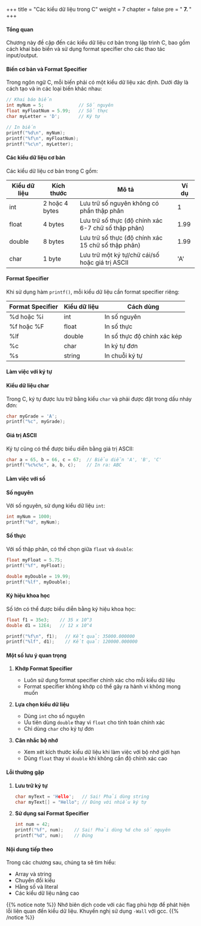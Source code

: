 +++
title = "Các kiểu dữ liệu trong C"
weight = 7 
chapter = false
pre = " <b> 7. </b> "
+++

#### Tổng quan

Chương này đề cập đến các kiểu dữ liệu cơ bản trong lập trình C, bao gồm cách khai báo biến và sử dụng format specifier cho các thao tác input/output.

#### Biến cơ bản và Format Specifier 

Trong ngôn ngữ C, mỗi biến phải có một kiểu dữ liệu xác định. Dưới đây là cách tạo và in các loại biến khác nhau:

```c
// Khai báo biến
int myNum = 5;             // Số nguyên
float myFloatNum = 5.99;   // Số thực
char myLetter = 'D';       // Ký tự

// In biến
printf("%d\n", myNum);
printf("%f\n", myFloatNum);
printf("%c\n", myLetter);
```

#### Các kiểu dữ liệu cơ bản

Các kiểu dữ liệu cơ bản trong C gồm:

| Kiểu dữ liệu | Kích thước | Mô tả | Ví dụ |
|-----------|------|-------------|---------|
| int | 2 hoặc 4 bytes | Lưu trữ số nguyên không có phần thập phân | 1 |
| float | 4 bytes | Lưu trữ số thực (độ chính xác 6-7 chữ số thập phân) | 1.99 |
| double | 8 bytes | Lưu trữ số thực (độ chính xác 15 chữ số thập phân) | 1.99 |
| char | 1 byte | Lưu trữ một ký tự/chữ cái/số hoặc giá trị ASCII | 'A' |

#### Format Specifier

Khi sử dụng hàm `printf()`, mỗi kiểu dữ liệu cần format specifier riêng:

| Format Specifier | Kiểu dữ liệu | Cách dùng |
|-----------------|-----------|--------|
| %d hoặc %i | int | In số nguyên |
| %f hoặc %F | float | In số thực |
| %lf | double | In số thực độ chính xác kép |
| %c | char | In ký tự đơn |
| %s | string | In chuỗi ký tự |

#### Làm việc với ký tự

#### Kiểu dữ liệu char

Trong C, ký tự được lưu trữ bằng kiểu `char` và phải được đặt trong dấu nháy đơn:

```c
char myGrade = 'A';
printf("%c", myGrade);
```

#### Giá trị ASCII

Ký tự cũng có thể được biểu diễn bằng giá trị ASCII:

```c
char a = 65, b = 66, c = 67;  // Biểu diễn 'A', 'B', 'C'
printf("%c%c%c", a, b, c);    // In ra: ABC
```

#### Làm việc với số

#### Số nguyên

Với số nguyên, sử dụng kiểu dữ liệu `int`:

```c
int myNum = 1000;
printf("%d", myNum);
```

#### Số thực

Với số thập phân, có thể chọn giữa `float` và `double`:

```c
float myFloat = 5.75;
printf("%f", myFloat);

double myDouble = 19.99;
printf("%lf", myDouble);
```

#### Ký hiệu khoa học

Số lớn có thể được biểu diễn bằng ký hiệu khoa học:

```c
float f1 = 35e3;    // 35 x 10^3
double d1 = 12E4;   // 12 x 10^4

printf("%f\n", f1);   // Kết quả: 35000.000000
printf("%lf", d1);    // Kết quả: 120000.000000
```

#### Một số lưu ý quan trọng

1. **Khớp Format Specifier**
   - Luôn sử dụng format specifier chính xác cho mỗi kiểu dữ liệu
   - Format specifier không khớp có thể gây ra hành vi không mong muốn

2. **Lựa chọn kiểu dữ liệu**
   - Dùng `int` cho số nguyên
   - Ưu tiên dùng `double` thay vì `float` cho tính toán chính xác
   - Chỉ dùng `char` cho ký tự đơn

3. **Cân nhắc bộ nhớ**
   - Xem xét kích thước kiểu dữ liệu khi làm việc với bộ nhớ giới hạn
   - Dùng `float` thay vì `double` khi không cần độ chính xác cao

#### Lỗi thường gặp

1. **Lưu trữ ký tự**
   ```c
   char myText = 'Hello';   // Sai! Phải dùng string
   char myText[] = "Hello"; // Đúng với nhiều ký tự
   ```

2. **Sử dụng sai Format Specifier**
   ```c
   int num = 42;
   printf("%f", num);    // Sai! Phải dùng %d cho số nguyên
   printf("%d", num);    // Đúng
   ```

#### Nội dung tiếp theo

Trong các chương sau, chúng ta sẽ tìm hiểu:
- Array và string
- Chuyển đổi kiểu
- Hằng số và literal
- Các kiểu dữ liệu nâng cao

{{% notice note %}}
Nhớ biên dịch code với các flag phù hợp để phát hiện lỗi liên quan đến kiểu dữ liệu. Khuyến nghị sử dụng `-Wall` với gcc.
{{% /notice %}}
